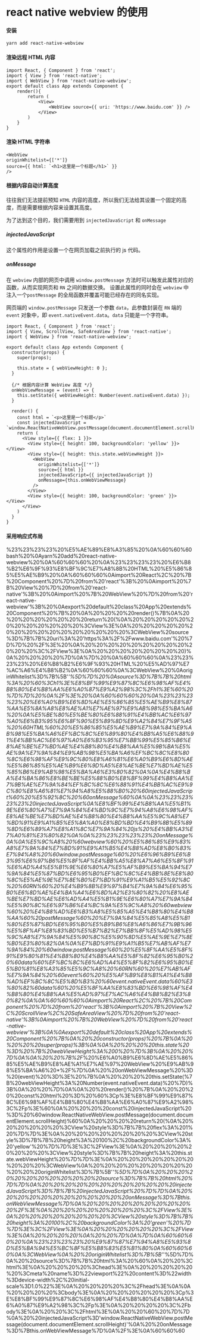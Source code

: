 # react native webview 的使用

#### 安装

```
yarn add react-native-webview 
```

#### 渲染远程 HTML 内容

```
import React, { Component } from 'react'; 
import { View } from 'react-native'; 
import { WebView } from 'react-native-webview'; 
export default class App extends Component { 
    render(){
        return (
            <View>
                <WebView source={{ uri: 'https://www.baidu.com' }} /> 
            </View>
        )
    }
} 
```

#### 渲染 HTML 字符串

```
<WebView 
originWhitelist={['*']} 
source={{ html: `<h1>这里是一个标题</h1>` }} 
/> 
```

#### 根据内容自动计算高度

往往我们无法提前预知 `HTML` 内容的高度，所以我们无法给其设置一个固定的高度，而是需要根据内容来设置其高度。

为了达到这个目的，我们需要用到 `injectedJavaScript` 和 `onMessage`

##### injectedJavaScript

这个属性的作用是设置一个在网页加载之前执行的 js 代码。

##### onMessage

在 `webview` 内部的网页中调用 `window.postMessage` 方法时可以触发此属性对应的函数，从而实现网页和 `RN` 之间的数据交换。 设置此属性的同时会在 `webview` 中注入一个`postMessage` 的全局函数并覆盖可能已经存在的同名实现。

网页端的 `window.postMessage` 只发送一个参数 `data`，此参数封装在 `RN` 端的 `event` 对象中，即 `event.nativeEvent.data`。`data` 只能是一个字符串。

```
import React, { Component } from 'react';
import { View, ScrollView, SafeAreaView } from 'react-native';
import { WebView } from 'react-native-webview';

export default class App extends Component {
  constructor(props) {
    super(props);

    this.state = { webViewHeight: 0 };
  }

  {/* 根据内容计算 WebView 高度 */}
  onWebViewMessage = (event) => {
    this.setState({ webViewHeight: Number(event.nativeEvent.data) });
  }

  render() {
    const html = `<p>这里是一个标题</p>`
    const injectedJavaScript = `window.ReactNativeWebView.postMessage(document.documentElement.scrollHeight)`
    return (
      <View style={{ flex: 1 }}>
        <View style={{ height: 100, backgroundColor: 'yellow' }}></View>
        <View style={{ height: this.state.webViewHeight }}>
          <WebView
            originWhitelist={['*']}
            source={{ html }}
            injectedJavaScript={{ injectedJavaScript }}
            onMessage={this.onWebViewMessage}
          />
        </View>
        <View style={{ height: 100, backgroundColor: 'green' }}></View>
      </View>
    )
  }
}
```

#### 采用响应式布局

%23%23%23%23%20%E5%AE%89%E8%A3%85%20%0A%60%60%60bash%20%0Ayarn%20add%20react-native-webview%20%0A%60%60%60%20%0A%23%23%23%23%20%E6%B8%B2%E6%9F%93%E8%BF%9C%E7%A8%8B%20HTML%20%E5%86%85%E5%AE%B9%20%0A%60%60%60%0Aimport%20React%2C%20%7B%20Component%20%7D%20from%20'react'%3B%20%0Aimport%20%7B%20View%20%7D%20from%20'react-native'%3B%20%0Aimport%20%7B%20WebView%20%7D%20from%20'react-native-webview'%3B%20%0Aexport%20default%20class%20App%20extends%20Component%20%7B%20%0A%20%20%20%20render()%7B%0A%20%20%20%20%20%20%20%20return%20(%0A%20%20%20%20%20%20%20%20%20%20%20%20%3CView%3E%0A%20%20%20%20%20%20%20%20%20%20%20%20%20%20%20%20%3CWebView%20source%3D%7B%7B%20uri%3A%20'https%3A%2F%2Fwww.baidu.com'%20%7D%7D%20%2F%3E%20%0A%20%20%20%20%20%20%20%20%20%20%20%20%3C%2FView%3E%0A%20%20%20%20%20%20%20%20)%0A%20%20%20%20%7D%0A%7D%20%0A%60%60%60%0A%23%23%23%23%20%E6%B8%B2%E6%9F%93%20HTML%20%E5%AD%97%E7%AC%A6%E4%B8%B2%0A%60%60%60%0A%3CWebView%20%0AoriginWhitelist%3D%7B%5B'*'%5D%7D%20%0Asource%3D%7B%7B%20html%3A%20%60%3Ch1%3E%E8%BF%99%E9%87%8C%E6%98%AF%E4%B8%80%E4%B8%AA%E6%A0%87%E9%A2%98%3C%2Fh1%3E%60%20%7D%7D%20%0A%2F%3E%20%0A%60%60%60%20%0A%23%23%23%23%20%E6%A0%B9%E6%8D%AE%E5%86%85%E5%AE%B9%E8%87%AA%E5%8A%A8%E8%AE%A1%E7%AE%97%E9%AB%98%E5%BA%A6%20%0A%E5%BE%80%E5%BE%80%E6%88%91%E4%BB%AC%E6%97%A0%E6%B3%95%E6%8F%90%E5%89%8D%E9%A2%84%E7%9F%A5%20%60HTML%60%20%E5%86%85%E5%AE%B9%E7%9A%84%E9%AB%98%E5%BA%A6%EF%BC%8C%E6%89%80%E4%BB%A5%E6%88%91%E4%BB%AC%E6%97%A0%E6%B3%95%E7%BB%99%E5%85%B6%E8%AE%BE%E7%BD%AE%E4%B8%80%E4%B8%AA%E5%9B%BA%E5%AE%9A%E7%9A%84%E9%AB%98%E5%BA%A6%EF%BC%8C%E8%80%8C%E6%98%AF%E9%9C%80%E8%A6%81%E6%A0%B9%E6%8D%AE%E5%86%85%E5%AE%B9%E6%9D%A5%E8%AE%BE%E7%BD%AE%E5%85%B6%E9%AB%98%E5%BA%A6%E3%80%82%0A%0A%E4%B8%BA%E4%BA%86%E8%BE%BE%E5%88%B0%E8%BF%99%E4%B8%AA%E7%9B%AE%E7%9A%84%EF%BC%8C%E6%88%91%E4%BB%AC%E9%9C%80%E8%A6%81%E7%94%A8%E5%88%B0%20%60injectedJavaScript%60%20%E5%92%8C%20%60onMessage%60%0A%0A%23%23%23%23%23%20injectedJavaScript%0A%E8%BF%99%E4%B8%AA%E5%B1%9E%E6%80%A7%E7%9A%84%E4%BD%9C%E7%94%A8%E6%98%AF%E8%AE%BE%E7%BD%AE%E4%B8%80%E4%B8%AA%E5%9C%A8%E7%BD%91%E9%A1%B5%E5%8A%A0%E8%BD%BD%E4%B9%8B%E5%89%8D%E6%89%A7%E8%A1%8C%E7%9A%84%20js%20%E4%BB%A3%E7%A0%81%E3%80%82%0A%0A%23%23%23%23%23%20onMessage%0A%0A%E5%9C%A8%20%60webview%60%20%E5%86%85%E9%83%A8%E7%9A%84%E7%BD%91%E9%A1%B5%E4%B8%AD%E8%B0%83%E7%94%A8%20%60window.postMessage%60%20%E6%96%B9%E6%B3%95%E6%97%B6%E5%8F%AF%E4%BB%A5%E8%A7%A6%E5%8F%91%E6%AD%A4%E5%B1%9E%E6%80%A7%E5%AF%B9%E5%BA%94%E7%9A%84%E5%87%BD%E6%95%B0%EF%BC%8C%E4%BB%8E%E8%80%8C%E5%AE%9E%E7%8E%B0%E7%BD%91%E9%A1%B5%E5%92%8C%20%60RN%60%20%E4%B9%8B%E9%97%B4%E7%9A%84%E6%95%B0%E6%8D%AE%E4%BA%A4%E6%8D%A2%E3%80%82%20%E8%AE%BE%E7%BD%AE%E6%AD%A4%E5%B1%9E%E6%80%A7%E7%9A%84%E5%90%8C%E6%97%B6%E4%BC%9A%E5%9C%A8%20%60webview%60%20%E4%B8%AD%E6%B3%A8%E5%85%A5%E4%B8%80%E4%B8%AA%60%20postMessage%60%20%E7%9A%84%E5%85%A8%E5%B1%80%E5%87%BD%E6%95%B0%E5%B9%B6%E8%A6%86%E7%9B%96%E5%8F%AF%E8%83%BD%E5%B7%B2%E7%BB%8F%E5%AD%98%E5%9C%A8%E7%9A%84%E5%90%8C%E5%90%8D%E5%AE%9E%E7%8E%B0%E3%80%82%0A%0A%E7%BD%91%E9%A1%B5%E7%AB%AF%E7%9A%84%20%60window.postMessage%60%20%E5%8F%AA%E5%8F%91%E9%80%81%E4%B8%80%E4%B8%AA%E5%8F%82%E6%95%B0%20%60data%60%EF%BC%8C%E6%AD%A4%E5%8F%82%E6%95%B0%E5%B0%81%E8%A3%85%E5%9C%A8%20%60RN%60%20%E7%AB%AF%E7%9A%84%20%60event%60%20%E5%AF%B9%E8%B1%A1%E4%B8%AD%EF%BC%8C%E5%8D%B3%20%60event.nativeEvent.data%60%E3%80%82%60data%60%20%E5%8F%AA%E8%83%BD%E6%98%AF%E4%B8%80%E4%B8%AA%E5%AD%97%E7%AC%A6%E4%B8%B2%E3%80%82%0A%0A%60%60%60%0Aimport%20React%2C%20%7B%20Component%20%7D%20from%20'react'%3B%0Aimport%20%7B%20View%2C%20ScrollView%2C%20SafeAreaView%20%7D%20from%20'react-native'%3B%0Aimport%20%7B%20WebView%20%7D%20from%20'react-native-webview'%3B%0A%0Aexport%20default%20class%20App%20extends%20Component%20%7B%0A%20%20constructor(props)%20%7B%0A%20%20%20%20super(props)%3B%0A%0A%20%20%20%20this.state%20%3D%20%7B%20webViewHeight%3A%200%20%7D%3B%0A%20%20%7D%0A%0A%20%20%7B%2F*%20%E6%A0%B9%E6%8D%AE%E5%86%85%E5%AE%B9%E8%AE%A1%E7%AE%97%20WebView%20%E9%AB%98%E5%BA%A6%20*%2F%7D%0A%20%20onWebViewMessage%20%3D%20(event)%20%3D%3E%20%7B%0A%20%20%20%20this.setState(%7B%20webViewHeight%3A%20Number(event.nativeEvent.data)%20%7D)%3B%0A%20%20%7D%0A%0A%20%20render()%20%7B%0A%20%20%20%20const%20html%20%3D%20%60%3Cp%3E%E8%BF%99%E9%87%8C%E6%98%AF%E4%B8%80%E4%B8%AA%E6%A0%87%E9%A2%98%3C%2Fp%3E%60%0A%20%20%20%20const%20injectedJavaScript%20%3D%20%60window.ReactNativeWebView.postMessage(document.documentElement.scrollHeight)%60%0A%20%20%20%20return%20(%0A%20%20%20%20%20%20%3CView%20style%3D%7B%7B%20flex%3A%201%20%7D%7D%3E%0A%20%20%20%20%20%20%20%20%3CView%20style%3D%7B%7B%20height%3A%20100%2C%20backgroundColor%3A%20'yellow'%20%7D%7D%3E%3C%2FView%3E%0A%20%20%20%20%20%20%20%20%3CView%20style%3D%7B%7B%20height%3A%20this.state.webViewHeight%20%7D%7D%3E%0A%20%20%20%20%20%20%20%20%20%20%3CWebView%0A%20%20%20%20%20%20%20%20%20%20%20%20originWhitelist%3D%7B%5B'*'%5D%7D%0A%20%20%20%20%20%20%20%20%20%20%20%20source%3D%7B%7B%20html%20%7D%7D%0A%20%20%20%20%20%20%20%20%20%20%20%20injectedJavaScript%3D%7B%7B%20injectedJavaScript%20%7D%7D%0A%20%20%20%20%20%20%20%20%20%20%20%20onMessage%3D%7Bthis.onWebViewMessage%7D%0A%20%20%20%20%20%20%20%20%20%20%2F%3E%0A%20%20%20%20%20%20%20%20%3C%2FView%3E%0A%20%20%20%20%20%20%20%20%3CView%20style%3D%7B%7B%20height%3A%20100%2C%20backgroundColor%3A%20'green'%20%7D%7D%3E%3C%2FView%3E%0A%20%20%20%20%20%20%3C%2FView%3E%0A%20%20%20%20)%0A%20%20%7D%0A%7D%0A%60%60%60%20%0A%23%23%23%23%20%E9%87%87%E7%94%A8%E5%93%8D%E5%BA%94%E5%BC%8F%E5%B8%83%E5%B1%80%0A%60%60%60%0A%3CWebView%0A%20%20originWhitelist%3D%7B%5B'*'%5D%7D%0A%20%20source%3D%7B%7B%20html%3A%20%60%0A%20%20%3Chtml%3E%0A%20%20%20%20%3Chead%3E%0A%20%20%20%20%20%20%3Cmeta%20name%3D%22viewport%22%20content%3D%22width%3Ddevice-width%2C%20initial-scale%3D1.0%22%3E%0A%20%20%20%20%3C%2Fhead%3E%0A%0A%20%20%20%20%3Cbody%3E%0A%20%20%20%20%20%20%3Cp%3E%E8%BF%99%E9%87%8C%E6%98%AF%E4%B8%80%E4%B8%AA%E6%A0%87%E9%A2%98%3C%2Fp%3E%0A%20%20%20%20%3C%2Fbody%3E%0A%20%20%3C%2Fhtml%3E%0A%20%20%60%20%7D%7D%0A%20%20injectedJavaScript%3D'window.ReactNativeWebView.postMessage(document.documentElement.scrollHeight)'%0A%20%20onMessage%3D%7Bthis.onWebViewMessage%7D%0A%2F%3E%0A%60%60%60
